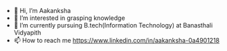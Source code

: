 - 👋 Hi, I’m Aakanksha
- 👀 I’m interested in grasping knowledge
- 🌱 I’m currently pursuing B.tech(Information Technology) at Banasthali Vidyapith
- 📫 How to reach me https://www.linkedin.com/in/aakanksha-0a4901218

<!---
aaka-nksha/aaka-nksha is a ✨ special ✨ repository because its `README.md` (this file) appears on your GitHub profile.
You can click the Preview link to take a look at your changes.
--->
